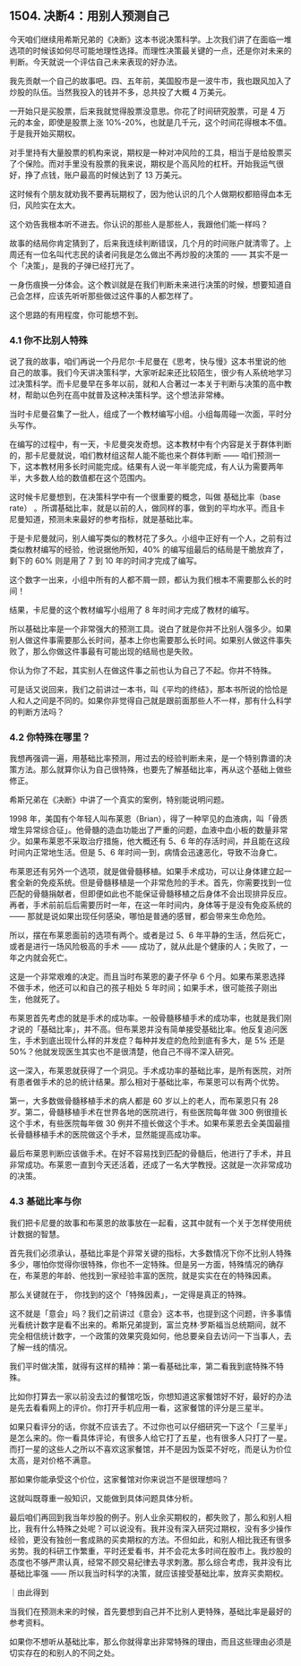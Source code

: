 
## 1504. 决断4：用别人预测自己

今天咱们继续用希斯兄弟的《决断》这本书说决策科学。上次我们讲了在面临一堆选项的时候该如何尽可能地理性选择。而理性决策最关键的一点，还是你对未来的判断。今天就说一个评估自己未来表现的好办法。

我先贡献一个自己的故事吧。四、五年前，美国股市是一波牛市，我也跟风加入了炒股的队伍。当然我投入的钱并不多，总共投了大概 4 万美元。

一开始只是买股票，后来我就觉得股票没意思。你花了时间研究股票，可是 4 万元的本金，即使是股票上涨 10%-20%，也就是几千元，这个时间花得根本不值。于是我开始买期权。

对手里持有大量股票的机构来说，期权是一种对冲风险的工具，相当于是给股票买了个保险。而对手里没有股票的我来说，期权是个高风险的杠杆。开始我运气很好，挣了点钱，账户最高的时候达到了 13 万美元。

这时候有个朋友就劝我不要再玩期权了，因为他认识的几个人做期权都赔得血本无归，风险实在太大。

这个劝告我根本听不进去。你认识的那些人是那些人，我跟他们能一样吗？

故事的结局你肯定猜到了，后来我连续判断错误，几个月的时间账户就清零了。上周还有一位名叫代志民的读者问我是怎么做出不再炒股的决策的 —— 其实不是一个「决策」，是我的子弹已经打光了。

一身伤痕换一分体会。这个教训就是在我们判断未来进行决策的时候，想要知道自己会怎样，应该先听听那些做过这件事的人都怎样了。

这个思路的有用程度，你可能想不到。

### 4.1 你不比别人特殊

说了我的故事，咱们再说一个丹尼尔·卡尼曼在《思考，快与慢》这本书里说的他自己的故事。我们今天讲决策科学，大家听起来还比较陌生，很少有人系统地学习过决策科学。而卡尼曼早在多年以前，就和人合著过一本关于判断与决策的高中教材，帮助以色列在高中就普及这种决策科学。这个想法非常棒。

当时卡尼曼召集了一批人，组成了一个教材编写小组。小组每周碰一次面，平时分头写作。

在编写的过程中，有一天，卡尼曼突发奇想。这本教材中有个内容是关于群体判断的，那卡尼曼就说，咱们教材组这帮人能不能也来个群体判断 —— 咱们预测一下，这本教材用多长时间能完成。结果有人说一年半能完成，有人认为需要两年半，大多数人给的数值都在这个范围内。

这时候卡尼曼想到，在决策科学中有一个很重要的概念，叫做 基础比率（base rate） 。所谓基础比率，就是以前的人，做同样的事，做到的平均水平。而且卡尼曼知道，预测未来最好的参考指标，就是基础比率。

于是卡尼曼就问，别人编写类似的教材花了多久。小组中正好有一个人，之前有过类似教材编写的经验，他说据他所知，40% 的编写组最后的结局是干脆放弃了，剩下的 60% 则是用了 7 到 10 年的时间才完成了编写。

这个数字一出来，小组中所有的人都不屑一顾，都认为我们根本不需要那么长的时间！

结果，卡尼曼的这个教材编写小组用了 8 年时间才完成了教材的编写。

所以基础比率是一个非常强大的预测工具。说白了就是你并不比别人强多少。如果别人做这件事需要那么长时间，基本上你也需要那么长时间。如果别人做这件事失败了，那么你做这件事最有可能出现的结局也是失败。

你认为你了不起，其实别人在做这件事之前也认为自己了不起。你并不特殊。

可是话又说回来，我们之前讲过一本书，叫《平均的终结》，那本书所说的恰恰是人和人之间是不同的。如果你非觉得自己就是跟前面那些人不一样，那有什么科学的判断方法吗？

### 4.2 你特殊在哪里？

我想再强调一遍，用基础比率预测，用过去的经验判断未来，是一个特别靠谱的决策方法。那么就算你认为自己很特殊，也要先了解基础比率，再从这个基础上做些修正。

希斯兄弟在《决断》中讲了一个真实的案例，特别能说明问题。

1998 年，美国有个年轻人叫布莱恩（Brian），得了一种罕见的血液病，叫「骨质增生异常综合征」。他骨髓的造血功能出了严重的问题，血液中血小板的数量非常少。如果布莱恩不采取治疗措施，他大概还有 5、6 年的存活时间，并且能在这段时间内正常地生活。但是 5、6 年时间一到，病情会迅速恶化，导致不治身亡。

布莱恩还有另外一个选项，就是做骨髓移植。如果手术成功，可以让身体建立起一套全新的免疫系统。但是骨髓移植是一个非常危险的手术。首先，你需要找到一位匹配的骨髓捐献者，但即便如此也不能保证骨髓移植之后身体不会出现排异反应。再者，手术前前后后需要历时一年，在这一年时间内，身体等于是没有免疫系统的 —— 那就是说如果出现任何感染，哪怕是普通的感冒，都会带来生命危险。

所以，摆在布莱恩面前的选项有两个。或者是过 5、6 年平静的生活，然后死亡，或者是进行一场风险极高的手术 —— 成功了，就从此是个健康的人；失败了，一年之内就会死亡。

这是一个非常艰难的决定。而且当时布莱恩的妻子怀孕 6 个月。如果布莱恩选择不做手术，他还可以和自己的孩子相处 5 年时间；如果手术，很可能孩子刚出生，他就死了。

布莱恩首先考虑的就是手术的成功率。一般骨髓移植手术的成功率，也就是我们刚才说的「基础比率」，并不高。但布莱恩并没有简单接受基础比率。他反复追问医生，手术到底出现什么样的并发症？每种并发症的危险到底有多大，是 5% 还是 50%？他就发现医生其实也不是很清楚，他自己不得不深入研究。

这一深入，布莱恩就获得了一个洞见。手术成功率的基础比率，是所有医院，对所有患者做手术的总的统计结果。那么相对于基础比率，布莱恩可以有两个优势。

第一，大多数做骨髓移植手术的病人都是 60 岁以上的老人，而布莱恩只有 28 岁。第二，骨髓移植手术在世界各地的医院进行，有些医院每年做 300 例很擅长这个手术，有些医院每年做 30 例并不擅长做这个手术。如果布莱恩去全美国最擅长骨髓移植手术的医院做这个手术，显然能提高成功率。

最后布莱恩判断应该做手术。在好不容易找到匹配的骨髓后，他进行了手术，并且非常成功。布莱恩一直到今天还活着，还成了一名大学教授。这就是一次非常成功的决策。

### 4.3 基础比率与你

我们把卡尼曼的故事和布莱恩的故事放在一起看，这其中就有一个关于怎样使用统计数据的智慧。

首先我们必须承认，基础比率是个非常关键的指标，大多数情况下你不比别人特殊多少，哪怕你觉得你很特殊，你也不一定特殊。但是另一方面，特殊情况的确存在，布莱恩的年龄、他找到一家经验丰富的医院，就是实实在在的特殊因素。

那么关键就在于， 你找到的这个「特殊因素」，一定得是真正的特殊。

这不就是「意会」吗？我们之前讲过《意会》这本书，也提到这个问题，许多事情光看统计数字是看不出来的。希斯兄弟提到，富兰克林·罗斯福当总统期间，就不完全相信统计数字，一个政策的效果究竟如何，他总要亲自去访问一下当事人，去了解一线的情况。

我们平时做决策，就得有这样的精神：第一看基础比率，第二看我到底特殊不特殊。

比如你打算去一家以前没去过的餐馆吃饭，你想知道这家餐馆好不好，最好的办法是先去看看网上的评价。你打开手机应用一看，这家餐馆的评分是三星半。

如果只看评分的话，你就不应该去了。不过你也可以仔细研究一下这个「三星半」是怎么来的。你一看具体评论，有很多人给它打了五星，也有很多人只打了一星。而打一星的这些人之所以不喜欢这家餐馆，并不是因为饭菜不好吃，而是认为价位太高，是对价格不满意。

那如果你能承受这个价位，这家餐馆对你来说岂不是很理想吗？

这就叫既尊重一般知识，又能做到具体问题具体分析。

最后咱们再回到我当年炒股的例子。别人业余买期权的，都失败了，那么和别人相比，我有什么特殊之处呢？可以说没有。我并没有深入研究过期权，没有多少操作经验，更没有独创一套成熟的买卖期权的方法。不但如此，和别人相比我还有很多劣势。我的科研工作繁重，平时还爱看书，并不会花太多时间在股市上。我炒股的态度也不够严肃认真，经常不顾交易纪律去寻求刺激。那么综合考虑，我并没有比基础比率强 —— 所以我当时科学的决策，就应该接受基础比率，放弃买卖期权。

｜由此得到

当我们在预测未来的时候，首先要想到自己并不比别人更特殊，基础比率是最好的参考资料。

如果你不想听从基础比率，那么你就得拿出非常特殊的理由，而且这些理由必须是切实存在的和别人的不同之处。